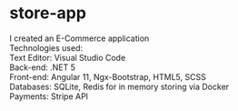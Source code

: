 # store-app

I created an E-Commerce application\
Technologies used:\
Text Editor: Visual Studio Code\
Back-end: .NET 5\
Front-end: Angular 11, Ngx-Bootstrap, HTML5, SCSS\
Databases: SQLite, Redis for in memory storing via Docker\
Payments: Stripe API
